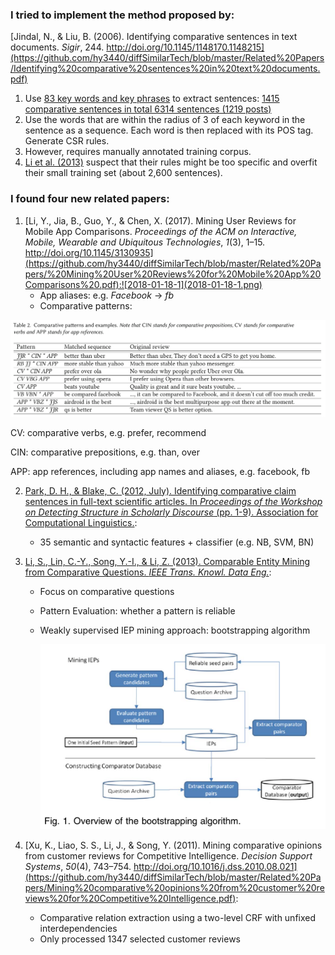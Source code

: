 ### I tried to implement the method proposed by:

[Jindal, N., & Liu, B. (2006). Identifying comparative sentences in text documents. *Sigir*, 244. http://doi.org/10.1145/1148170.1148215](https://github.com/hy3440/diffSimilarTech/blob/master/Related%20Papers/Identifying%20comparative%20sentences%20in%20text%20documents.pdf)

1. Use [83 key words and key phrases](https://github.com/hy3440/diffSimilarTech/blob/master/Related%20Papers/comparative-lexicon.pdf) to extract sentences: [1415 comparative sentences in total 6314 sentences (1219 posts)](https://github.com/hy3440/diffSimilarTech/blob/master/Data/data.txt)
2. Use the words that are within the radius of 3 of each keyword in the sentence as a sequence. Each word is then replaced with its POS tag. Generate CSR rules.
3. However, requires manually annotated training corpus.
4. [Li et al. (2013)](https://github.com/hy3440/diffSimilarTech/blob/master/Related%20Papers/Comparable%20Entity%20Mining%20from%20Comparative%20Questions.pdf) suspect that their rules might be too specific and overfit their small training set (about 2,600 sentences).

### I found four new related papers:

1. [Li, Y., Jia, B., Guo, Y., & Chen, X. (2017). Mining User Reviews for Mobile App Comparisons. *Proceedings of the ACM on Interactive, Mobile, Wearable and Ubiquitous Technologies*, *1*(3), 1–15. http://doi.org/10.1145/3130935](https://github.com/hy3440/diffSimilarTech/blob/master/Related%20Papers/%20Mining%20User%20Reviews%20for%20Mobile%20App%20Comparisons%20.pdf):![2018-01-18-1](2018-01-18-1.png)
   * App aliases: e.g. *Facebook* -> *fb*
   * Comparative patterns:  

![2018-01-18-2](2018-01-18-2.png)

CV: comparative verbs, e.g. prefer, recommend

CIN: comparative prepositions, e.g. than, over

APP: app references, including app names and aliases, e.g. facebook, fb	

2. [Park, D. H., & Blake, C. (2012, July). Identifying comparative claim sentences in full-text scientific articles. In *Proceedings of the Workshop on Detecting Structure in Scholarly Discourse* (pp. 1-9). Association for Computational Linguistics.](https://github.com/hy3440/diffSimilarTech/blob/master/Related%20Papers/Identifying%20Comparative%20Claim%20Sentences%20in%20Full-text%20Scientific%20Articles.pdf):

   * 35 semantic and syntactic features + classifier (e.g. NB, SVM, BN)	

3. [Li, S., Lin, C.-Y., Song, Y.-I., & Li, Z. (2013). Comparable Entity Mining from Comparative Questions. *IEEE Trans. Knowl. Data Eng.*](https://github.com/hy3440/diffSimilarTech/blob/master/Related%20Papers/Comparable%20Entity%20Mining%20from%20Comparative%20Questions.pdf):

   * Focus on comparative questions

   * Pattern Evaluation: whether a pattern is reliable

   * Weakly supervised IEP mining approach: bootstrapping algorithm

     ![2018-01-18-3](2018-01-18-3.png)

4. [Xu, K., Liao, S. S., Li, J., & Song, Y. (2011). Mining comparative opinions from customer reviews for Competitive Intelligence. *Decision Support Systems*, *50*(4), 743–754. http://doi.org/10.1016/j.dss.2010.08.021](https://github.com/hy3440/diffSimilarTech/blob/master/Related%20Papers/Mining%20comparative%20opinions%20from%20customer%20reviews%20for%20Competitive%20Intelligence.pdf):

   * Comparative relation extraction using a two-level CRF with unfixed interdependencies
   * Only processed 1347 selected customer reviews

   
